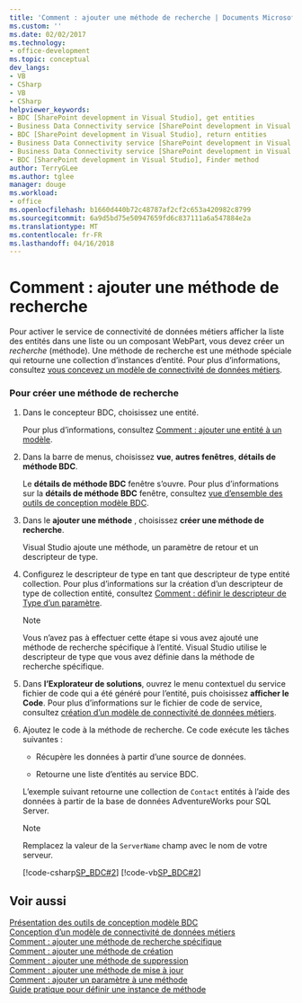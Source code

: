 ```yaml
---
title: 'Comment : ajouter une méthode de recherche | Documents Microsoft'
ms.custom: ''
ms.date: 02/02/2017
ms.technology:
- office-development
ms.topic: conceptual
dev_langs:
- VB
- CSharp
- VB
- CSharp
helpviewer_keywords:
- BDC [SharePoint development in Visual Studio], get entities
- Business Data Connectivity service [SharePoint development in Visual Studio], return entities
- BDC [SharePoint development in Visual Studio], return entities
- Business Data Connectivity service [SharePoint development in Visual Studio], Finder method
- Business Data Connectivity service [SharePoint development in Visual Studio], get entities
- BDC [SharePoint development in Visual Studio], Finder method
author: TerryGLee
ms.author: tglee
manager: douge
ms.workload:
- office
ms.openlocfilehash: b1660d440b72c48787af2cf2c653a420982c8799
ms.sourcegitcommit: 6a9d5bd75e50947659fd6c837111a6a547884e2a
ms.translationtype: MT
ms.contentlocale: fr-FR
ms.lasthandoff: 04/16/2018
---
```

# <a name="how-to-add-a-finder-method"></a>Comment : ajouter une méthode de recherche
  Pour activer le service de connectivité de données métiers afficher la liste des entités dans une liste ou un composant WebPart, vous devez créer un *recherche* (méthode). Une méthode de recherche est une méthode spéciale qui retourne une collection d’instances d’entité. Pour plus d’informations, consultez [vous concevez un modèle de connectivité de données métiers](../sharepoint/designing-a-business-data-connectivity-model.md).  
  
### <a name="to-create-a-finder-method"></a>Pour créer une méthode de recherche  
  
1.  Dans le concepteur BDC, choisissez une entité.  
  
     Pour plus d’informations, consultez [Comment : ajouter une entité à un modèle](../sharepoint/how-to-add-an-entity-to-a-model.md).  
  
2.  Dans la barre de menus, choisissez **vue**, **autres fenêtres**, **détails de méthode BDC**.  
  
     Le **détails de méthode BDC** fenêtre s’ouvre. Pour plus d’informations sur la **détails de méthode BDC** fenêtre, consultez [vue d’ensemble des outils de conception modèle BDC](../sharepoint/bdc-model-design-tools-overview.md).  
  
3.  Dans le **ajouter une méthode** , choisissez **créer une méthode de recherche**.  
  
     Visual Studio ajoute une méthode, un paramètre de retour et un descripteur de type.  
  
4.  Configurez le descripteur de type en tant que descripteur de type entité collection. Pour plus d’informations sur la création d’un descripteur de type de collection entité, consultez [Comment : définir le descripteur de Type d’un paramètre](../sharepoint/how-to-define-the-type-descriptor-of-a-parameter.md).  
  
    > [!NOTE]  
    >  Vous n’avez pas à effectuer cette étape si vous avez ajouté une méthode de recherche spécifique à l’entité. Visual Studio utilise le descripteur de type que vous avez définie dans la méthode de recherche spécifique.  
  
5.  Dans **l’Explorateur de solutions**, ouvrez le menu contextuel du service fichier de code qui a été généré pour l’entité, puis choisissez **afficher le Code**. Pour plus d’informations sur le fichier de code de service, consultez [création d’un modèle de connectivité de données métiers](../sharepoint/creating-a-business-data-connectivity-model.md).  
  
6.  Ajoutez le code à la méthode de recherche. Ce code exécute les tâches suivantes :  
  
    -   Récupère les données à partir d’une source de données.  
  
    -   Retourne une liste d’entités au service BDC.  
  
     L’exemple suivant retourne une collection de `Contact` entités à l’aide des données à partir de la base de données AdventureWorks pour SQL Server.  
  
    > [!NOTE]  
    >  Remplacez la valeur de la `ServerName` champ avec le nom de votre serveur.  
  
     [!code-csharp[SP_BDC#2](../sharepoint/codesnippet/CSharp/SP_BDC/bdcmodel1/contactservice.cs#2)]
     [!code-vb[SP_BDC#2](../sharepoint/codesnippet/VisualBasic/sp_bdc/bdcmodel1/contactservice.vb#2)]  
  
## <a name="see-also"></a>Voir aussi  
 [Présentation des outils de conception modèle BDC](../sharepoint/bdc-model-design-tools-overview.md)   
 [Conception d’un modèle de connectivité de données métiers](../sharepoint/designing-a-business-data-connectivity-model.md)   
 [Comment : ajouter une méthode de recherche spécifique](../sharepoint/how-to-add-a-specific-finder-method.md)   
 [Comment : ajouter une méthode de création](../sharepoint/how-to-add-a-creator-method.md)   
 [Comment : ajouter une méthode de suppression](../sharepoint/how-to-add-a-deleter-method.md)   
 [Comment : ajouter une méthode de mise à jour](../sharepoint/how-to-add-an-updater-method.md)   
 [Comment : ajouter un paramètre à une méthode](../sharepoint/how-to-add-a-parameter-to-a-method.md)   
 [Guide pratique pour définir une instance de méthode](../sharepoint/how-to-define-a-method-instance.md)  
  
  